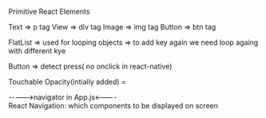 Primitive React Elements

Text  => p tag
View  => div tag
Image => img tag
Button => btn tag


FlatList => used for looping objects
         => to add key again we need loop againg with different kye


Button  => detect press( no onclick in react-native)

Touchable Opacity(intially added) =

----->navigator in App.js<----  
React Navigation: which components to be displayed on screen